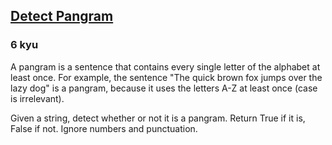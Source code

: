 <h2><a href=https://www.codewars.com/kata/545cedaa9943f7fe7b000048/train/csharp target="_blank">Detect Pangram</a></h2><h3>6 kyu</h3><p>A pangram is a sentence that contains every single letter of the alphabet at least once. For example, the sentence "The quick brown fox jumps over the lazy dog" is a pangram, because it uses the letters A-Z at least once (case is irrelevant). </p><p>Given a string, detect whether or not it is a pangram. Return True if it is, False if not. Ignore numbers and punctuation.</p>